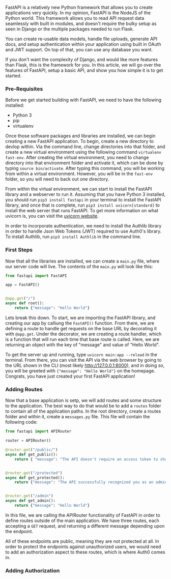 
FastAPI is a relatively new Python framework that allows you to create applications very quickly. In my opinion, FastAPI is the NodeJS of the Python world. This framework allows you to read API request data seamlessly with built in modules, and doesn't require the bulky setup as seen in Django or the multiple packages needed to run Flask. 

You can create re-usable data models, handle file uploads, generate API docs, and setup authentication within your application using built in OAuth and JWT support. On top of that, you can use any database you want. 

If you don't want the complexity of Django, and would like more features than Flask, this is the framework for you. In this article, we will go over the features of FastAPI, setup a basic API, and show you how simple it is to get started.

### Pre-Requisites

Before we get started building with FastAPI, we need to have the following installed:

* Python 3 
* pip
* virtualenv 

Once those software packages and libraries are installed, we can begin creating a new FastAPI application. To begin, create a new directory to devlop within. Via the command line, change directories into that folder, and create a new virtual environment using the following command `virtualenv fast-env`. After creating the virtual environment, you need to change directory into that environment folder and activate it, which can be done by typing `source bin/activate`. After typing this command, you will be working from within a virtual environment. However, you will be in the `fast-env` folder, so you will need to back out one directory.

From within the virtual environment, we can start to install the FastAPI library and a webserver to run it. Assuming that you have Python 3 installed, you should run  `pip3 install fastapi` in your terminal to install the FastAPI library, and once that is complete, run `pip3 install uvicorn[standard]` to install the web server that runs FastAPI. To get more information on what uvicorn is, you can visit the [uvicorn website](https://www.uvicorn.org/).

In order to incorporate authentication, we need to install the Authlib library in order to handle Json Web Tokens (JWT) required to use Auth0's library. To install Authlib, run `pip3 install Authlib` in the command line.

### First Steps

Now that all the libraries are installed, we can create a `main.py` file, where our server code will live. The contents of the `main.py` will look like this:

```python
from fastapi import FastAPI

app = FastAPI()


@app.get("/")
async def root():
    return {"message": "Hello World"}

```
Lets break this down. To start, we are importing the FastAPI library, and creating our app by calliung the `FastAPI()` function. From there, we are defining a route to handle get requests on the base URL by decorating it with `@app.get`. Under the decorator, we are creating a route handler, which is a function that will run each time that base route is called. Here, we are returning an object with the key of "message" and value of "Hello World".

To get the server up and running, type `uvicorn main:app --reload` in the terminal. From there, you can visit the API via the web browser by going to the URL shown in the CLI (most likely http://127.0.0.1:8000), and in doing so, you will be greeted with `{"message": "Hello World"}` on the homepage. Congrats, you have just created your first FastAPI application!


### Adding Routes

Now that a base application is setp, we will add routes and some structure to the application. The best way to do that would be to add a `routes` folder to contain all of the application paths. In the root directory, create a routes folder and within it, create a `messages.py` file. This file will contain the following code:

```python
from fastapi import APIRouter

router = APIRouter()

@router.get("/public/")
async def get_public():
    return { "message": "The API doesn't require an access token to share this message."}


@router.get("/protected")
async def get_protected():
    return {"message": "The API successfully recognized you as an admin."}


@router.get("/admin")
async def get_admin():
    return {"message": "Hello World"}

```

In this file, we are calling the APIRouter functionality of FastAPI in order to define routes outside of the main application. We have three routes, each accepting a `GET` request, and returning a different message depending upon the endpoint.

All of these endpoints are public, meaning they are not protected at all. In order to protect the endpoints against unauthorized users, we would need to add an authorization aspect to these routes, which is where Auth0 comes in.

### Adding Authorization


